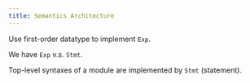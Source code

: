```yaml
---
title: Semantics Architecture
---
```


Use first-order datatype to implement `Exp`.

We have `Exp` v.s. `Stmt`.

Top-level syntaxes of a module
are implemented by `Stmt` (statement).
